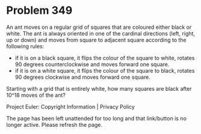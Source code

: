 #   Problem 349

   An ant moves on a regular grid of squares that are coloured either black
   or white.
   The ant is always oriented in one of the cardinal directions (left, right,
   up or down) and moves from square to adjacent square according to the
   following rules:
   - if it is on a black square, it flips the colour of the square to white,
   rotates 90 degrees counterclockwise and moves forward one square.
   - if it is on a white square, it flips the colour of the square to black,
   rotates 90 degrees clockwise and moves forward one square.

   Starting with a grid that is entirely white, how many squares are black
   after 10^18 moves of the ant?

   Project Euler: Copyright Information | Privacy Policy

   The page has been left unattended for too long and that link/button is no
   longer active. Please refresh the page.
